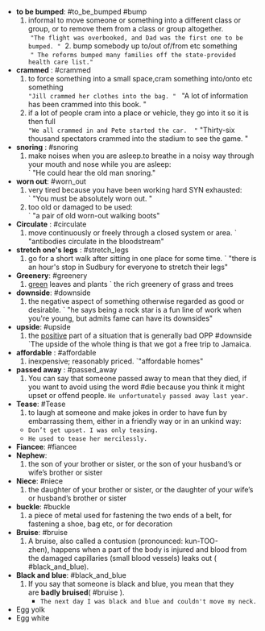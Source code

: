 - **to be bumped**: #to_be_bumped #bump
	1. informal to move someone or something into a different class or group, or to remove them from a class or group altogether.  
		 `"The flight was overbooked, and Dad was the first one to be bumped. "`
	 2. bump somebody up to/out of/from etc something  
		 `" The reforms bumped many families off the state-provided health care list."`
- **crammed** :  #crammed
	1. to force something into a small space,cram something into/onto etc something  
		` "Jill crammed her clothes into the bag. " 
		` "A lot of information has been crammed into this book.  "
	2. if a lot of people cram into a place or vehicle, they go into it so it is then full  
		` "We all crammed in and Pete started the car.  "
		` "Thirty-six thousand spectators crammed into the stadium to see the game.  "
- **snoring** :  #snoring
	1. make noises when you are asleep.to breathe in a noisy way through your mouth and nose while you are asleep:  
		` "He could hear the old man snoring."
- **worn out**: #worn_out
	1. very tired because you have been working hard SYN exhausted:  
		` "You must be absolutely worn out. " 
	2. too old or damaged to be used:  
		` "a pair of old worn-out walking boots"
- **Circulate** :  #circulate
	1. move continuously or freely through a closed system or area.
		` "antibodies circulate in the bloodstream"
- **stretch one's legs** : #stretch_legs
	1. go for a short walk after sitting in one place for some time.
	` "there is an hour's stop in Sudbury for everyone to stretch their legs"
- **Greenery**: #greenery
	1. [green](https://www.ldoceonline.com/dictionary/green "green") leaves and plants
		` the rich greenery of grass and trees
- **downside**: #downside
	1. the negative aspect of something otherwise regarded as good or desirable.
		` "he says being a rock star is a fun line of work when you're young, but admits fame can have its downsides"
- **upside**: #upside
	1. the [positive](https://www.ldoceonline.com/dictionary/positive "positive") part of a situation that is generally bad OPP #downside 
		`The upside of the whole thing is that we got a free trip to Jamaica.
- **affordable** : #affordable
	1. inexpensive; reasonably priced.
        `"affordable homes"
- **passed away** : #passed_away 
	1. You can say that someone passed away to mean that they died, if you want to avoid using the word #die because you think it might upset or offend people.
		`He unfortunately passed away last year.`
- **Tease**: #Tease 
	1. to laugh at someone and make jokes in order to have fun by embarrassing them, either in a friendly way or in an unkind way: 
	- `Don’t get upset. I was only teasing.`
	- `He used to tease her mercilessly.`
- **Fiancee**: #fiancee
- **Nephew**:
	1. the son of your brother or sister, or the son of your husband’s or wife’s brother or sister
- **Niece**: #niece
	1. the daughter of your brother or sister, or the daughter of your wife’s or husband’s brother or sister
- **buckle**: #buckle
	1. a piece of metal used for fastening the two ends of a belt, for fastening a shoe, bag etc, or for decoration
- **Bruise**: #bruise
	1. A bruise, also called a contusion (pronounced: kun-TOO-zhen), happens when a part of the body is injured and blood from the damaged capillaries (small blood vessels) leaks out ( #black_and_blue). 
- **Black and blue**: #black_and_blue
	1. If you say that someone is black and blue, you mean that they are **badly bruised**( #bruise ). 
		- `The next day I was black and blue and couldn't move my neck.`
- Egg yolk
- Egg white
